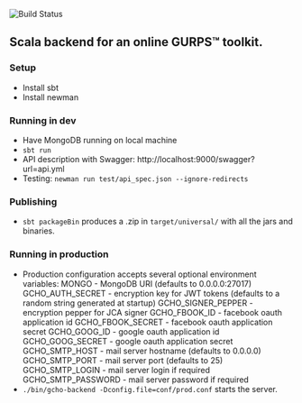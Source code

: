 ![Build Status](https://travis-ci.org/crimzie/gcho-backend.svg?branch=master)

## Scala backend for an online GURPS™ toolkit.

### Setup
* Install sbt
* Install newman

### Running in dev
* Have MongoDB running on local machine
* `sbt run`
* API description with Swagger: http://localhost:9000/swagger?url=api.yml
* Testing: `newman run test/api_spec.json --ignore-redirects`

### Publishing
* `sbt packageBin` produces a .zip in `target/universal/` with all the jars and binaries.

### Running in production
* Production configuration accepts several optional environment variables:
MONGO - MongoDB URI (defaults to 0.0.0.0:27017)
GCHO_AUTH_SECRET - encryption key for JWT tokens (defaults to a random string generated at startup)
GCHO_SIGNER_PEPPER - encryption pepper for JCA signer
GCHO_FBOOK_ID       - facebook oauth application id
GCHO_FBOOK_SECRET   - facebook oauth application secret
GCHO_GOOG_ID        - google oauth application id    
GCHO_GOOG_SECRET    - google oauth application secret        
GCHO_SMTP_HOST - mail server hostname (defaults to 0.0.0.0)
GCHO_SMTP_PORT - mail server port (defaults to 25)
GCHO_SMTP_LOGIN - mail server login if required
GCHO_SMTP_PASSWORD - mail server password if required
* `./bin/gcho-backend -Dconfig.file=conf/prod.conf` starts the server.
